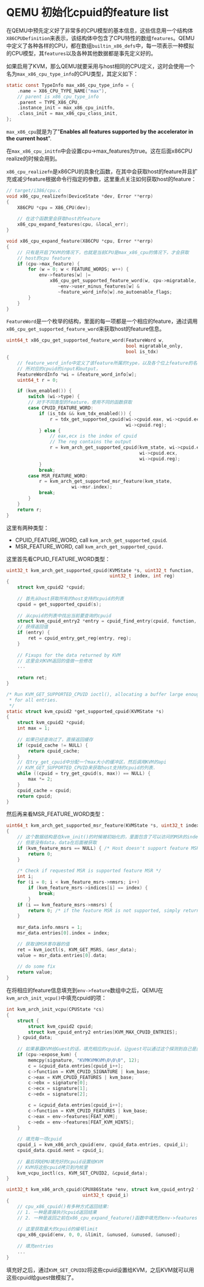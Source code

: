 # QEMU 初始化cpuid的feature list

在QEMU中预先定义好了非常多的CPU模型的基本信息，这些信息用一个结构体`X86CPUDefinition`来表示，该结构体中包含了CPU特性的数组`features`。QEMU中定义了各种各样的CPU，都在数组`builtin_x86_defs`中，每一项表示一种模拟的CPU模型，其`features`以及各种其他数据都是事先定义好的。

如果启用了KVM，那么QEMU就要采用与host相同的CPU定义，这时会使用一个名为`max_x86_cpu_type_info`的CPU类型，其定义如下：

```C
static const TypeInfo max_x86_cpu_type_info = {
    .name = X86_CPU_TYPE_NAME("max"),
    // parent is x86_cpu_type_info
    .parent = TYPE_X86_CPU,
    .instance_init = max_x86_cpu_initfn,
    .class_init = max_x86_cpu_class_init,
};
```

`max_x86_cpu`就是为了"**Enables all features supported by the accelerator in the current host**".

在`max_x86_cpu_initfn`中会设置cpu->max_features为true。这在后面x86CPU realize的时候会用到。

`x86_cpu_realizefn`是x86CPU的具象化函数，在其中会获取host的feature并且扩充或减少feature根据命令行指定的参数，这里重点关注如何获取host的feature：

```C
// target/i386/cpu.c
void x86_cpu_realizefn(DeviceState *dev, Error **errp)
{
    X86CPU *cpu = X86_CPU(dev);
    
    // 在这个函数里会获取host的feature
    x86_cpu_expand_features(cpu, &local_err);
}

void x86_cpu_expand_feature(X86CPU *cpu, Error **errp)
{
    // 只有是开启了KVM的情况下，也就是当前CPU是max_x86_cpu的情况下，才会获取
    // host的cpu feature
    if (cpu->max_feature) {
        for (w = 0; w < FEATURE_WORDS; w++) {
            env->features[w] |=
                x86_cpu_get_supported_feature_word(w, cpu->migratable, false) &
                   ~env->user_minus_features[w] &
                   ~feature_word_info[w].no_autoenable_flags;
        }
    }
}
```

`FeatureWord`是一个枚举的结构，里面的每一项都是一个相应的feature，通过调用`x86_cpu_get_supported_feature_word`来获取host的feature信息。

```C
uint64_t x86_cpu_get_supported_feature_word(FeatureWord w,
                                            bool migratable_only,
                                            bool is_tdx)
{
    // feature_word_info中定义了该feature所属的type，以及各个位上feature的名字，
    // 所对应的cpuid的input和output，
    FeatureWordInfo *wi = &feature_word_info[w];
    uint64_t r = 0;

    if (kvm_enabled()) {
        switch (wi->type) {
        // 对于不同类型的feature，使用不同的函数获取
        case CPUID_FEATURE_WORD:
            if (is_tdx && kvm_tdx_enabled()) {
                r = tdx_get_supported_cpuid(wi->cpuid.eax, wi->cpuid.ecx,
                                            wi->cpuid.reg);
            } else {
                // eax,ecx is the index of cpuid
                // The reg contains the output
                r = kvm_arch_get_supported_cpuid(kvm_state, wi->cpuid.eax,
                                                 wi->cpuid.ecx,
                                                 wi->cpuid.reg);
            }
            break;
        case MSR_FEATURE_WORD:
            r = kvm_arch_get_supported_msr_feature(kvm_state,
                        wi->msr.index);
            break;
        }
    }
    return r;
}
```

这里有两种类型：

* CPUID_FEATURE_WORD, call `kvm_arch_get_supported_cpuid`.
* MSR_FEATURE_WORD, call `kvm_arch_get_supported_cpuid.`

这里首先看CPUID_FEATURE_WORD类型：

```C
uint32_t kvm_arch_get_supported_cpuid(KVMState *s, uint32_t function,
                                      uint32_t index, int reg)
{
    struct kvm_cpuid2 *cpuid;
    
    // 首先从host获取所有的host支持的cpuid的列表
    cpuid = get_supported_cpuid(s);
    
    // 从cpuid的列表中找出当前要查询的cpuid
	struct kvm_cpuid_entry2 *entry = cpuid_find_entry(cpuid, function, index);
    // 获得返回值
    if (entry) {
        ret = cpuid_entry_get_reg(entry, reg);
    }
    
    // Fixups for the data returned by KVM
    // 这里会对KVM返回的值做一些修改
    ...
        
    return ret;
}

/* Run KVM_GET_SUPPORTED_CPUID ioctl(), allocating a buffer large enough
 * for all entries.
 */
static struct kvm_cpuid2 *get_supported_cpuid(KVMState *s)
{
    struct kvm_cpuid2 *cpuid;
    int max = 1;
	
    // 如果已经查询过了，直接返回缓存
    if (cpuid_cache != NULL) {
        return cpuid_cache;
    }
    // 在try_get_cpuid中分配一个max大小的缓冲区，然后调用KVM的api
	// KVM_GET_SUPPORTED_CPUID来获取host支持的cpuid的列表.
    while ((cpuid = try_get_cpuid(s, max)) == NULL) {
        max *= 2;
    }
    cpuid_cache = cpuid;
    return cpuid;
}
```

然后再来看MSR_FEATURE_WORD类型：

```C
uint64_t kvm_arch_get_supported_msr_feature(KVMState *s, uint32_t index)
{
    // 这个数据结构是在kvm_init()的时候被初始化的，里面包含了可以访问的MSR的index，
    // 但是没有data，data在后面被获取
    if (kvm_feature_msrs == NULL) { /* Host doesn't support feature MSRs */
        return 0;
    }
    
    /* Check if requested MSR is supported feature MSR */
    int i;
    for (i = 0; i < kvm_feature_msrs->nmsrs; i++)
        if (kvm_feature_msrs->indices[i] == index) {
            break;
        }
    if (i == kvm_feature_msrs->nmsrs) {
        return 0; /* if the feature MSR is not supported, simply return 0 */
    }
    
    msr_data.info.nmsrs = 1;
    msr_data.entries[0].index = index;

    // 获取该MSR寄存器的值
    ret = kvm_ioctl(s, KVM_GET_MSRS, &msr_data);
    value = msr_data.entries[0].data;
    
    // do some fix
    return value;
}
```

在将相应的feature信息填充到`env->feature`数组中之后，QEMU在`kvm_arch_init_vcpu()`中填充cpuid的项：

```C
int kvm_arch_init_vcpu(CPUState *cs)
{
    struct {
        struct kvm_cpuid2 cpuid;
        struct kvm_cpuid_entry2 entries[KVM_MAX_CPUID_ENTRIES];
    } cpuid_data;
    
    // 如果暴露KVM给Guest的话，填充相应的cpuid，让guest可以通过这个探测到自己是虚拟机
    if (cpu->expose_kvm) {
        memcpy(signature, "KVMKVMKVM\0\0\0", 12);
        c = &cpuid_data.entries[cpuid_i++];
        c->function = KVM_CPUID_SIGNATURE | kvm_base;
        c->eax = KVM_CPUID_FEATURES | kvm_base;
        c->ebx = signature[0];
        c->ecx = signature[1];
        c->edx = signature[2];

        c = &cpuid_data.entries[cpuid_i++];
        c->function = KVM_CPUID_FEATURES | kvm_base;
        c->eax = env->features[FEAT_KVM];
        c->edx = env->features[FEAT_KVM_HINTS];
    }
    
    // 填充每一项cpuid
    cpuid_i = kvm_x86_arch_cpuid(env, cpuid_data.entries, cpuid_i);
    cpuid_data.cpuid.nent = cpuid_i;
    
    // 最后将QEMU填充好的cpuid设置给KVM
    // KVM将这些cpuid拷贝到内核里
    kvm_vcpu_ioctl(cs, KVM_SET_CPUID2, &cpuid_data);
}

uint32_t kvm_x86_arch_cpuid(CPUX86State *env, struct kvm_cpuid_entry2 *entries,
                            uint32_t cpuid_i)
{
    // cpu_x86_cpuid()有多种方式返回结果:
    // 1. 一种是直接执行cpuid返回结果
    // 2. 一种是返回之前在x86_cpu_expand_feature()函数中填充的env->features中的值
    
    // 这里获取最大的cpuid的编号limit
    cpu_x86_cpuid(env, 0, 0, &limit, &unused, &unused, &unused);
    
    // 填充entries
    ...
}
```

填充好之后，通过`KVM_SET_CPUID2`将这些cpuid设置给KVM，之后KVM就可以用这些cpuid给guest做模拟了。